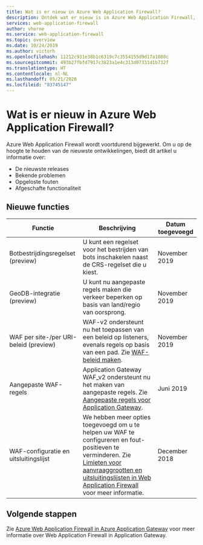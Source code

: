 ```yaml
---
title: Wat is er nieuw in Azure Web Application Firewall?
description: Ontdek wat er nieuw is in Azure Web Application Firewall, zoals de laatste opmerkingen bij de release, bekende problemen, opgeloste problemen, afgeschafte functionaliteit en aankomende wijzigingen.
services: web-application-firewall
author: vhorne
ms.service: web-application-firewall
ms.topic: overview
ms.date: 10/24/2019
ms.author: victorh
ms.openlocfilehash: 11212c931e38b1c6319c7c3554155d9d17a1080c
ms.sourcegitcommit: 493b27fbfd7917c3823a1e4c313d07331d1b732f
ms.translationtype: HT
ms.contentlocale: nl-NL
ms.lasthandoff: 05/21/2020
ms.locfileid: "83745147"
---
```

# <a name="whats-new-in-azure-web-application-firewall"></a>Wat is er nieuw in Azure Web Application Firewall?

Azure Web Application Firewall wordt voortdurend bijgewerkt. Om u op de hoogte te houden van de nieuwste ontwikkelingen, biedt dit artikel u informatie over:

- De nieuwste releases
- Bekende problemen
- Opgeloste fouten
- Afgeschafte functionaliteit

## <a name="new-features"></a>Nieuwe functies

|Functie  |Beschrijving  |Datum toegevoegd  |
|---------|---------|---------|
|Botbestrijdingsregelset (preview)|U kunt een regelset voor het bestrijden van bots inschakelen naast de CRS-regelset die u kiest. | November 2019 |
|GeoDB-integratie (preview)|U kunt nu aangepaste regels maken die verkeer beperken op basis van land/regio van oorsprong. | November 2019 |
|WAF per site-/per URI-beleid (preview)|WAF-v2 ondersteunt nu het toepassen van een beleid op listeners, evenals regels op basis van een pad. Zie [WAF-beleid maken](create-waf-policy-ag.md). | November 2019 |
|Aangepaste WAF-regels |Application Gateway WAF_v2 ondersteunt nu het maken van aangepaste regels. Zie [Aangepaste regels voor Application Gateway](custom-waf-rules-overview.md). |Juni 2019 |
|WAF-configuratie en uitsluitingslijst     |We hebben meer opties toegevoegd om u te helpen uw WAF te configureren en fout-positieven te verminderen. Zie [Limieten voor aanvraaggrootten en uitsluitingslijsten in Web Application Firewall](application-gateway-waf-configuration.md) voor meer informatie.|December 2018|

## <a name="next-steps"></a>Volgende stappen

Zie [Azure Web Application Firewall in Azure Application Gateway](ag-overview.md) voor meer informatie over Web Application Firewall in Application Gateway.
